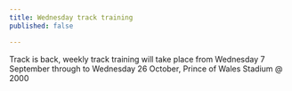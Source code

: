 ```yaml
---
title: Wednesday track training
published: false

---
```


Track is back, weekly track training will take place from Wednesday 7 September through to Wednesday 26 October, Prince of Wales Stadium @ 2000
